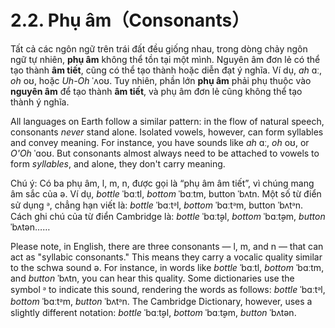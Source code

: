 # 2.2. Phụ âm（Consonants）

Tất cả các ngôn ngữ trên trái đất đều giống nhau, trong dòng chảy ngôn ngữ tự nhiên, **phụ âm** không thể tồn tại một mình. Nguyên âm đơn lẻ có thể tạo thành **âm tiết**, cũng có thể tạo thành hoặc diễn đạt ý nghĩa. Ví dụ, _ah_ <span class="pho alt">ɑː</span>, _oh_ <span class="pho alt">oʊ</span>, hoặc _Uh-Oh_ <span class="pho alt">ˈʌoʊ</span><span class="speak-word-inline" data-audio-us-female="/audios/us/Uh-Oh.mp3"></span>. Tuy nhiên, phần lớn **phụ âm** phải phụ thuộc vào **nguyên âm** để tạo thành **âm tiết**, và phụ âm đơn lẻ cũng không thể tạo thành ý nghĩa.

All languages on Earth follow a similar pattern: in the flow of natural speech, consonants _never_ stand alone. Isolated vowels, however, can form syllables and convey meaning. For instance, you have sounds like _ah_ <span class="pho alt">ɑː</span>, _oh_ <span class="pho alt">oʊ</span>, or _O'Oh_ <span class="pho alt">ˈɑoʊ</span>. But consonants almost always need to be attached to vowels to form _syllables_, and alone, they don't carry meaning.

Chú ý: Có ba phụ âm, <span class="pho">l</span>, <span class="pho">m</span>, <span class="pho">n</span>, được gọi là “phụ âm âm tiết”, vì chúng mang âm sắc của <span class="pho">ə</span>. Ví dụ, _bottle_ <span class="pho alt">ˈbɑːtl</span>, _bottom_ <span class="pho alt">ˈbɑːtm</span>, button <span class="pho alt">ˈbʌtn</span>. Một số từ điển sử dụng <span class="pho">ᵊ</span>, chẳng hạn viết là:
_bottle_ <span class="pho alt">ˈbɑːtᵊl</span>, _bottom_ <span class="pho alt">ˈbɑːtᵊm</span>, button <span class="pho alt">ˈbʌtᵊn</span>. Cách ghi chú của từ điển Cambridge là: _bottle_ <span class="pho alt">ˈbɑːt̬əl</span>, _bottom_ <span class="pho alt">ˈbɑːt̬əm</span>, _button_ <span class="pho alt">ˈbʌtən</span>……

Please note, in English, there are three consonants — <span class="pho">l</span>, <span class="pho">m</span>, and <span class="pho">n</span> — that can act as "syllabic consonants." This means they carry a vocalic quality similar to the schwa sound <span class="pho">ə</span>. For instance, in words like _bottle_ <span class="pho alt">ˈbɑːtl</span>, _bottom_ <span class="pho alt">ˈbɑːtm</span>, and _button_ <span class="pho alt">ˈbʌtn</span>, you can hear this quality. Some dictionaries use the symbol <span class="pho">ᵊ</span> to indicate this sound, rendering the words as follows: _bottle_ <span class="pho alt">ˈbɑːtᵊl</span>, _bottom_ <span class="pho alt">ˈbɑːtᵊm</span>, _button_ <span class="pho alt">ˈbʌtᵊn</span>. The Cambridge Dictionary, however, uses a slightly different notation: _bottle_ <span class="pho alt">ˈbɑːt̬əl</span>, _bottom_ <span class="pho alt">ˈbɑːt̬əm</span>, _button_ <span class="pho alt">ˈbʌtən</span>.
